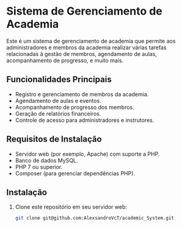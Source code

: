 # Sistema de Gerenciamento de Academia

Este é um sistema de gerenciamento de academia que permite aos administradores e membros da academia realizar várias tarefas relacionadas à gestão de membros, agendamento de aulas, acompanhamento de progresso, e muito mais.

## Funcionalidades Principais

- Registro e gerenciamento de membros da academia.
- Agendamento de aulas e eventos.
- Acompanhamento de progresso dos membros.
- Geração de relatórios financeiros.
- Controle de acesso para administradores e instrutores.

## Requisitos de Instalação

- Servidor web (por exemplo, Apache) com suporte a PHP.
- Banco de dados MySQL.
- PHP 7 ou superior.
- Composer (para gerenciar dependências PHP).

## Instalação

1. Clone este repositório em seu servidor web:

   ```bash
   git clone git@github.com:AlexsandroVcT/academic_System.git
